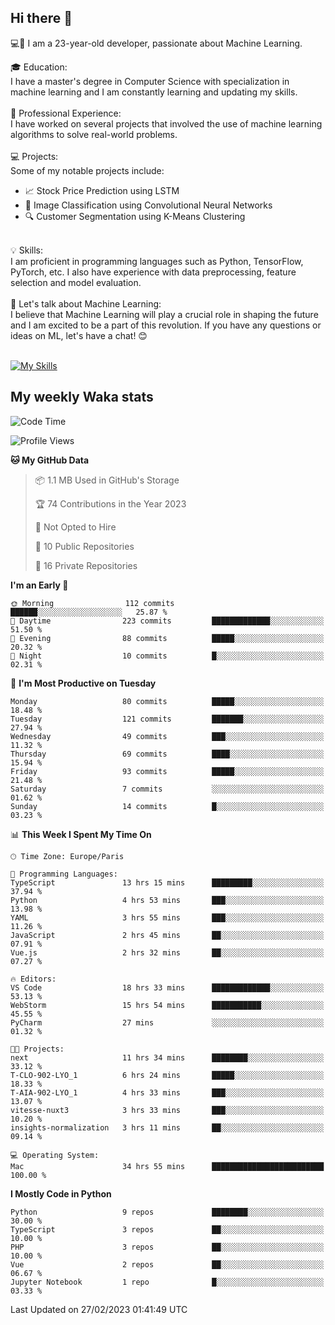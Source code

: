 ## Hi there 👋

💻🤖 I am a 23-year-old developer, passionate about Machine Learning.</br>

🎓 Education:</br>
I have a master's degree in Computer Science with specialization in machine learning and I am constantly learning and updating my skills.
</br></br>
💼 Professional Experience:</br>
I have worked on several projects that involved the use of machine learning algorithms to solve real-world problems.
</br></br>
💻 Projects:</br>
Some of my notable projects include:
</br>
- 📈 Stock Price Prediction using LSTM</br>
- 🤖 Image Classification using Convolutional Neural Networks</br>
- 🔍 Customer Segmentation using K-Means Clustering</br>
</br>
💡 Skills:</br>
I am proficient in programming languages such as Python, TensorFlow, PyTorch, etc. I also have experience with data preprocessing, feature selection and model evaluation.
</br></br>
💬 Let's talk about Machine Learning:</br>
I believe that Machine Learning will play a crucial role in shaping the future and I am excited to be a part of this revolution. If you have any questions or ideas on ML, let's have a chat! 😊
</br></br>

[![My Skills](https://skillicons.dev/icons?i=html,css,docker,express,figma,firebase,graphql,nodejs,react,ts,vue,py,pytorch)](https://skillicons.dev)

## My weekly Waka stats

<!--START_SECTION:waka-->
![Code Time](http://img.shields.io/badge/Code%20Time-3%2C435%20hrs%2045%20mins-blue)

![Profile Views](http://img.shields.io/badge/Profile%20Views-6-blue)

**🐱 My GitHub Data** 

> 📦 1.1 MB Used in GitHub's Storage 
 > 
> 🏆 74 Contributions in the Year 2023
 > 
> 🚫 Not Opted to Hire
 > 
> 📜 10 Public Repositories 
 > 
> 🔑 16 Private Repositories 
 > 
**I'm an Early 🐤** 

```text
🌞 Morning                112 commits         ██████░░░░░░░░░░░░░░░░░░░   25.87 % 
🌆 Daytime                223 commits         █████████████░░░░░░░░░░░░   51.50 % 
🌃 Evening                88 commits          █████░░░░░░░░░░░░░░░░░░░░   20.32 % 
🌙 Night                  10 commits          █░░░░░░░░░░░░░░░░░░░░░░░░   02.31 % 
```
📅 **I'm Most Productive on Tuesday** 

```text
Monday                   80 commits          █████░░░░░░░░░░░░░░░░░░░░   18.48 % 
Tuesday                  121 commits         ███████░░░░░░░░░░░░░░░░░░   27.94 % 
Wednesday                49 commits          ███░░░░░░░░░░░░░░░░░░░░░░   11.32 % 
Thursday                 69 commits          ████░░░░░░░░░░░░░░░░░░░░░   15.94 % 
Friday                   93 commits          █████░░░░░░░░░░░░░░░░░░░░   21.48 % 
Saturday                 7 commits           ░░░░░░░░░░░░░░░░░░░░░░░░░   01.62 % 
Sunday                   14 commits          █░░░░░░░░░░░░░░░░░░░░░░░░   03.23 % 
```


📊 **This Week I Spent My Time On** 

```text
🕑︎ Time Zone: Europe/Paris

💬 Programming Languages: 
TypeScript               13 hrs 15 mins      █████████░░░░░░░░░░░░░░░░   37.94 % 
Python                   4 hrs 53 mins       ███░░░░░░░░░░░░░░░░░░░░░░   13.98 % 
YAML                     3 hrs 55 mins       ███░░░░░░░░░░░░░░░░░░░░░░   11.26 % 
JavaScript               2 hrs 45 mins       ██░░░░░░░░░░░░░░░░░░░░░░░   07.91 % 
Vue.js                   2 hrs 32 mins       ██░░░░░░░░░░░░░░░░░░░░░░░   07.27 % 

🔥 Editors: 
VS Code                  18 hrs 33 mins      █████████████░░░░░░░░░░░░   53.13 % 
WebStorm                 15 hrs 54 mins      ███████████░░░░░░░░░░░░░░   45.55 % 
PyCharm                  27 mins             ░░░░░░░░░░░░░░░░░░░░░░░░░   01.32 % 

🐱‍💻 Projects: 
next                     11 hrs 34 mins      ████████░░░░░░░░░░░░░░░░░   33.12 % 
T-CLO-902-LYO_1          6 hrs 24 mins       █████░░░░░░░░░░░░░░░░░░░░   18.33 % 
T-AIA-902-LYO_1          4 hrs 33 mins       ███░░░░░░░░░░░░░░░░░░░░░░   13.07 % 
vitesse-nuxt3            3 hrs 33 mins       ███░░░░░░░░░░░░░░░░░░░░░░   10.20 % 
insights-normalization   3 hrs 11 mins       ██░░░░░░░░░░░░░░░░░░░░░░░   09.14 % 

💻 Operating System: 
Mac                      34 hrs 55 mins      █████████████████████████   100.00 % 
```

**I Mostly Code in Python** 

```text
Python                   9 repos             ████████░░░░░░░░░░░░░░░░░   30.00 % 
TypeScript               3 repos             ██░░░░░░░░░░░░░░░░░░░░░░░   10.00 % 
PHP                      3 repos             ██░░░░░░░░░░░░░░░░░░░░░░░   10.00 % 
Vue                      2 repos             ██░░░░░░░░░░░░░░░░░░░░░░░   06.67 % 
Jupyter Notebook         1 repo              █░░░░░░░░░░░░░░░░░░░░░░░░   03.33 % 
```




 Last Updated on 27/02/2023 01:41:49 UTC
<!--END_SECTION:waka-->
